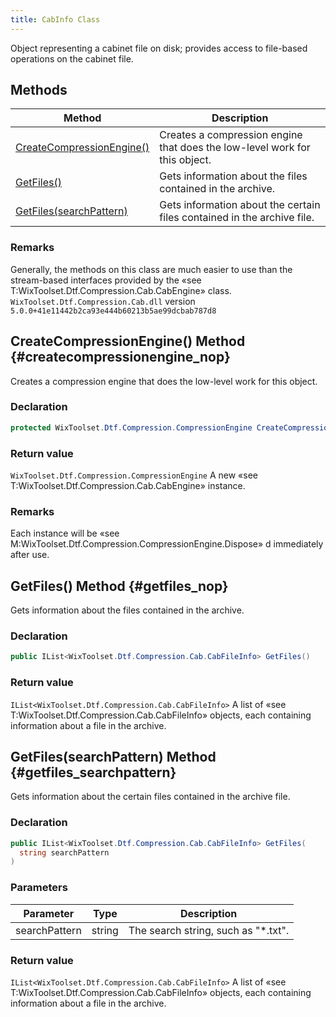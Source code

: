 ```yaml
---
title: CabInfo Class
---
```

Object representing a cabinet file on disk; provides access to file-based operations on the cabinet file.
## Methods
| Method | Description |
| ------ | ----------- |
| [CreateCompressionEngine()](#createcompressionengine_nop) | Creates a compression engine that does the low-level work for this object. |
| [GetFiles()](#getfiles_nop) | Gets information about the files contained in the archive. |
| [GetFiles(searchPattern)](#getfiles_searchpattern) | Gets information about the certain files contained in the archive file. |
### Remarks
Generally, the methods on this class are much easier to use than the stream-based interfaces provided by the «see T:WixToolset.Dtf.Compression.Cab.CabEngine» class.
`WixToolset.Dtf.Compression.Cab.dll` version `5.0.0+41e11442b2ca93e444b60213b5ae99dcbab787d8`
## CreateCompressionEngine() Method {#createcompressionengine_nop}
Creates a compression engine that does the low-level work for this object.
### Declaration
```cs
protected WixToolset.Dtf.Compression.CompressionEngine CreateCompressionEngine()
```
### Return value
`WixToolset.Dtf.Compression.CompressionEngine` A new «see T:WixToolset.Dtf.Compression.Cab.CabEngine» instance.
### Remarks
Each instance will be «see M:WixToolset.Dtf.Compression.CompressionEngine.Dispose» d immediately after use.
## GetFiles() Method {#getfiles_nop}
Gets information about the files contained in the archive.
### Declaration
```cs
public IList<WixToolset.Dtf.Compression.Cab.CabFileInfo> GetFiles()
```
### Return value
`IList<WixToolset.Dtf.Compression.Cab.CabFileInfo>` A list of «see T:WixToolset.Dtf.Compression.Cab.CabFileInfo» objects, each containing information about a file in the archive.
## GetFiles(searchPattern) Method {#getfiles_searchpattern}
Gets information about the certain files contained in the archive file.
### Declaration
```cs
public IList<WixToolset.Dtf.Compression.Cab.CabFileInfo> GetFiles(
  string searchPattern
)
```
### Parameters
| Parameter | Type | Description |
| --------- | ---- | ----------- |
| searchPattern | string | The search string, such as "*.txt". |
### Return value
`IList<WixToolset.Dtf.Compression.Cab.CabFileInfo>` A list of «see T:WixToolset.Dtf.Compression.Cab.CabFileInfo» objects, each containing information about a file in the archive.
